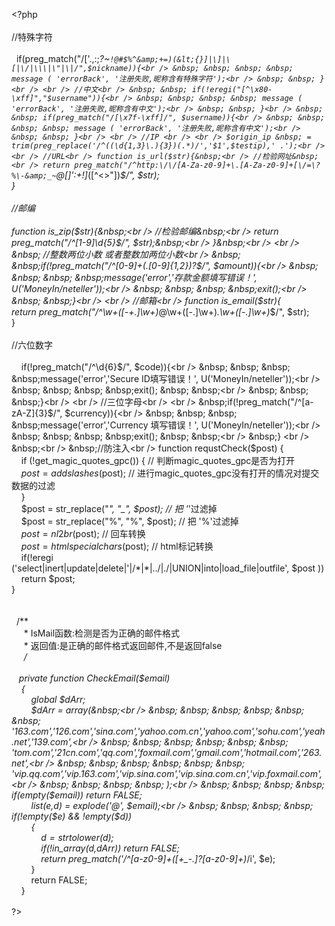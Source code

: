 &lt;?php<br />
<br />
//特殊字符<br />
<br />
&nbsp; if(preg_match("/[\'.,:;*?~`!@#$%^&amp;+=)(&lt;{}]|\]|\[|\/|\\\|\"|\|/",$nickname)){<br />
&nbsp; &nbsp; &nbsp; &nbsp; message ( 'errorBack', '注册失败,昵称含有特殊字符');<br />
&nbsp; &nbsp; }<br />
<br />
//中文<br />
&nbsp; &nbsp; if(!eregi("[^\x80-\xff]","$username")){<br />
&nbsp; &nbsp; &nbsp; &nbsp; message ( 'errorBack', '注册失败,昵称含有中文');<br />
&nbsp; &nbsp; }<br />
&nbsp; &nbsp; if(preg_match("/[\x7f-\xff]/", $username)){<br />
&nbsp; &nbsp; &nbsp; &nbsp; message ( 'errorBack', '注册失败,昵称含有中文');<br />
&nbsp; &nbsp; }<br />
<br />
//IP <br />
<br />
$origin_ip &nbsp; = trim(preg_replace('/^((\d{1,3}\.){3})(.*)/','$1',$testip),' .');<br />
<br />
//URL<br />
function is_url($str){&nbsp;<br />
//检验网址&nbsp;<br />
return preg_match("/^http:\/\/[A-Za-z0-9]+\.[A-Za-z0-9]+[\/=\?%\-&amp;_~`@[\]\':+!]*([^&lt;&gt;\"])*$/", $str);&nbsp;<br />
}&nbsp;<br />
<br />
//邮编<br />
<br />
function is_zip($str){&nbsp;<br />
//检验邮编&nbsp;<br />
return preg_match("/^[1-9]\d{5}$/", $str);&nbsp;<br />
}&nbsp;<br />
<br />
&nbsp; //整数两位小数 或者整数加两位小数<br />
&nbsp; &nbsp;if(!preg_match("/^[0-9]+(.[0-9]{1,2})?$/", $amount)){<br />
&nbsp; &nbsp; &nbsp; &nbsp;message('error','存款金额填写错误！', U('MoneyIn/neteller'));<br />
&nbsp; &nbsp; &nbsp; &nbsp;exit();<br />
&nbsp; &nbsp;}<br />
<br />
//邮箱<br />
function is_email($str){&nbsp;<br />
return preg_match("/^\w+([-+.]\w+)*@\w+([-.]\w+)*\.\w+([-.]\w+)*$/", $str);&nbsp;<br />
}&nbsp;<br />
<br />
//六位数字<br />
<br />
&nbsp; &nbsp; if(!preg_match("/^\d{6}$/", $code)){<br />
&nbsp; &nbsp; &nbsp; &nbsp;message('error','Secure ID填写错误！', U('MoneyIn/neteller'));<br />
&nbsp; &nbsp; &nbsp; &nbsp;exit(); &nbsp; &nbsp;<br />
&nbsp; &nbsp; &nbsp;}<br />
<br />
//三位字母<br />
<br />
&nbsp;if(!preg_match("/^[a-zA-Z]{3}$/", $currency)){<br />
&nbsp; &nbsp; &nbsp; &nbsp;message('error','Currency 填写错误！', U('MoneyIn/neteller'));<br />
&nbsp; &nbsp; &nbsp; &nbsp;exit(); &nbsp; &nbsp;<br />
&nbsp;} <br />
&nbsp;<br />
&nbsp;//防注入<br />
function requstCheck($post) {&nbsp;<br />
&nbsp; &nbsp; if (!get_magic_quotes_gpc()) { // 判断magic_quotes_gpc是否为打开&nbsp;<br />
&nbsp; &nbsp; $post = addslashes($post); // 进行magic_quotes_gpc没有打开的情况对提交数据的过滤&nbsp;<br />
&nbsp; &nbsp; }&nbsp;<br />
&nbsp; &nbsp; $post = str_replace("_", "\_", $post); // 把 '_'过滤掉&nbsp;<br />
&nbsp; &nbsp; $post = str_replace("%", "\%", $post); // 把 '%'过滤掉&nbsp;<br />
&nbsp; &nbsp; $post = nl2br($post); // 回车转换&nbsp;<br />
&nbsp; &nbsp; $post = htmlspecialchars($post); // html标记转换&nbsp;<br />
&nbsp; &nbsp; if(!eregi ('select|inert|update|delete|\'|\/\*|\*|\.\.\/|\.\/|UNION|into|load_file|outfile', $post ))<br />
&nbsp; &nbsp; return $post;&nbsp;<br />
}&nbsp;<br />
<br />
<br />
&nbsp; /**<br />
&nbsp; &nbsp; &nbsp;* IsMail函数:检测是否为正确的邮件格式<br />
&nbsp; &nbsp; &nbsp;* 返回值:是正确的邮件格式返回邮件,不是返回false<br />
&nbsp; &nbsp; &nbsp;*/<br />
&nbsp; &nbsp;&nbsp;<br />
&nbsp; &nbsp;private function CheckEmail($email)<br />
&nbsp; &nbsp; {<br />
&nbsp; &nbsp; &nbsp; &nbsp; global $dArr;<br />
&nbsp; &nbsp; &nbsp; &nbsp; $dArr = array(&nbsp;<br />
&nbsp; &nbsp; &nbsp; &nbsp; &nbsp; &nbsp; '163.com','126.com','sina.com','yahoo.com.cn','yahoo.com','sohu.com','yeah.net','139.com',<br />
&nbsp; &nbsp; &nbsp; &nbsp; &nbsp; &nbsp; 'tom.com','21cn.com','qq.com','foxmail.com','gmail.com','hotmail.com','263.net',<br />
&nbsp; &nbsp; &nbsp; &nbsp; &nbsp; &nbsp; 'vip.qq.com','vip.163.com','vip.sina.com','vip.sina.com.cn','vip.foxmail.com',<br />
&nbsp; &nbsp; &nbsp; &nbsp; );<br />
&nbsp; &nbsp; &nbsp; &nbsp; if(empty($email)) return FALSE;<br />
&nbsp; &nbsp; &nbsp; &nbsp; list($e,$d) = explode('@', $email);<br />
&nbsp; &nbsp; &nbsp; &nbsp; if(!empty($e) &amp;&amp; !empty($d))<br />
&nbsp; &nbsp; &nbsp; &nbsp; {<br />
&nbsp; &nbsp; &nbsp; &nbsp; &nbsp; &nbsp; $d = strtolower($d);<br />
&nbsp; &nbsp; &nbsp; &nbsp; &nbsp; &nbsp; if(!in_array($d,$dArr)) return FALSE;<br />
&nbsp; &nbsp; &nbsp; &nbsp; &nbsp; &nbsp; return preg_match('/^[a-z0-9]+([\+_\-\.]?[a-z0-9]+)*/i', $e);<br />
&nbsp; &nbsp; &nbsp; &nbsp; }<br />
&nbsp; &nbsp; &nbsp; &nbsp; return FALSE;<br />
&nbsp; &nbsp; }<br />
&nbsp; &nbsp;&nbsp;<br />
?&gt;<br />